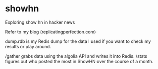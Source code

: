 showhn
======

Exploring show hn in hacker news

Refer to my blog (replicatingperfection.com)

dump.rdb is my Redis dump for the data I used if you want to check my results
or play around.

/gather grabs data using the algolia API and writes it into Redis.
/stats figures out who posted the most in ShowHN over the course of a month.


